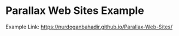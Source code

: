 <h1>Parallax Web Sites Example</h1>

Example Link:
https://nurdoganbahadir.github.io/Parallax-Web-Sites/
